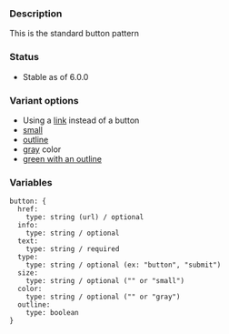### Description
This is the standard button pattern

### Status
* Stable as of 6.0.0

### Variant options
* Using a [link](./?p=atoms-button-as-link) instead of a button
* [small](./?p=atoms-button-as-small)
* [outline](./?p=atoms-button-as-outline)
* [gray](./?p=atoms-button-as-alt-color) color
* [green with an outline](./?p=atoms-button-as-alt-color)


### Variables
~~~
button: {
  href:
    type: string (url) / optional
  info: 
    type: string / optional
  text: 
    type: string / required
  type:
    type: string / optional (ex: "button", "submit")
  size:
    type: string / optional ("" or "small")
  color:
    type: string / optional ("" or "gray")
  outline: 
    type: boolean
}
~~~
